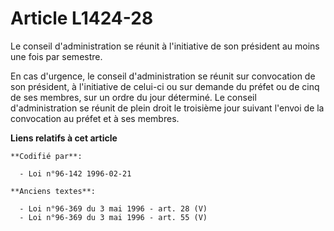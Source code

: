 # Article L1424-28

Le conseil d'administration se réunit à l'initiative de son président au moins une fois par semestre.

En cas d'urgence, le conseil d'administration se réunit sur convocation de son président, à l'initiative de celui-ci ou sur
demande du préfet ou de cinq de ses membres, sur un ordre du jour déterminé. Le conseil d'administration se réunit de plein
droit le troisième jour suivant l'envoi de la convocation au préfet et à ses membres.

**Liens relatifs à cet article**

	**Codifié par**:

	  - Loi n°96-142 1996-02-21

	**Anciens textes**:

	  - Loi n°96-369 du 3 mai 1996 - art. 28 (V)
	  - Loi n°96-369 du 3 mai 1996 - art. 55 (V)
